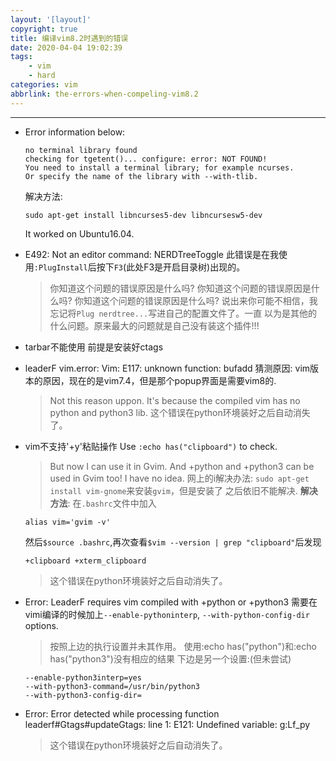 ```yaml
---
layout: '[layout]'
copyright: true
title: 编译vim8.2时遇到的错误
date: 2020-04-04 19:02:39
tags: 
    - vim
    - hard
categories: vim
abbrlink: the-errors-when-compeling-vim8.2
---
```

<!-- toc -->

----
* Error information below:
    ```
    no terminal library found
    checking for tgetent()... configure: error: NOT FOUND!
    You need to install a terminal library; for example ncurses.
    Or specify the name of the library with --with-tlib.
    ```

    解决方法:
    ```
    sudo apt-get install libncurses5-dev libncursesw5-dev
    ```
    It worked on Ubuntu16.04.

* E492: Not an editor command: NERDTreeToggle
     此错误是在我使用`:PlugInstall`后按下`F3`(此处F3是开启目录树)出现的。
     > 你知道这个问题的错误原因是什么吗?
     > 你知道这个问题的错误原因是什么吗?
     > 你知道这个问题的错误原因是什么吗?
     > 说出来你可能不相信，我忘记将`Plug nerdtree...`写进自己的配置文件了。一直
     > 以为是其他的什么问题。原来最大的问题就是自己没有装这个插件!!!

* tarbar不能使用
 前提是安装好ctags

* leaderF
     vim.error: Vim: E117: unknown function: bufadd
     猜测原因: vim版本的原因，现在的是vim7.4，但是那个popup界面是需要vim8的.
     > Not this reason uppon. It's because the compiled vim has no python and 
     > python3 lib.
     > 这个错误在python环境装好之后自动消失了。

* vim不支持'+y'粘贴操作
     Use `:echo has("clipboard")` to check.
     >But now I can use it in Gvim. And +python and +python3 can be used in Gvim
     >too! I have no idea.
     网上的i解决办法: `sudo apt-get install vim-gnome`来安装`gvim`，但是安装了
     之后依旧不能解决.
     **解决方法**:
     在`.bashrc`文件中加入
     ```
     alias vim='gvim -v'
     ```
     然后`$source .bashrc`,再次查看`$vim --version | grep "clipboard"`后发现
     ```
     +clipboard +xterm_clipboard
     ```
     > 这个错误在python环境装好之后自动消失了。

* Error: LeaderF requires vim compiled with +python or +python3
    需要在vimi编译的时候加上`--enable-pythoninterp`, `--with-python-config-dir`
    options.
    > 按照上边的执行设置并未其作用。
    > 使用:echo has("python")和:echo has("python3")没有相应的结果
    下边是另一个设置:(但未尝试)
    ```
    --enable-python3interp=yes
    --with-python3-command=/usr/bin/python3
    --with-python3-config-dir=
    ```
* Error: Error detected while processing function leaderf#Gtags#updateGtags:
line 1: E121: Undefined variable: g:Lf_py
    > 这个错误在python环境装好之后自动消失了。
